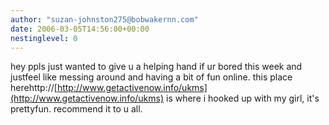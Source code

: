 ```yaml
---
author: "suzan-johnston275@bobwakernn.com"
date: 2006-03-05T14:56:00+00:00
nestinglevel: 0
---
```

hey ppls just wanted to give u a helping hand if ur bored this week and justfeel like messing around and having a bit of fun online. this place herehttp://[http://www.getactivenow.info/ukms](http://www.getactivenow.info/ukms) is where i hooked up with my girl, it's prettyfun. recommend it to u all.